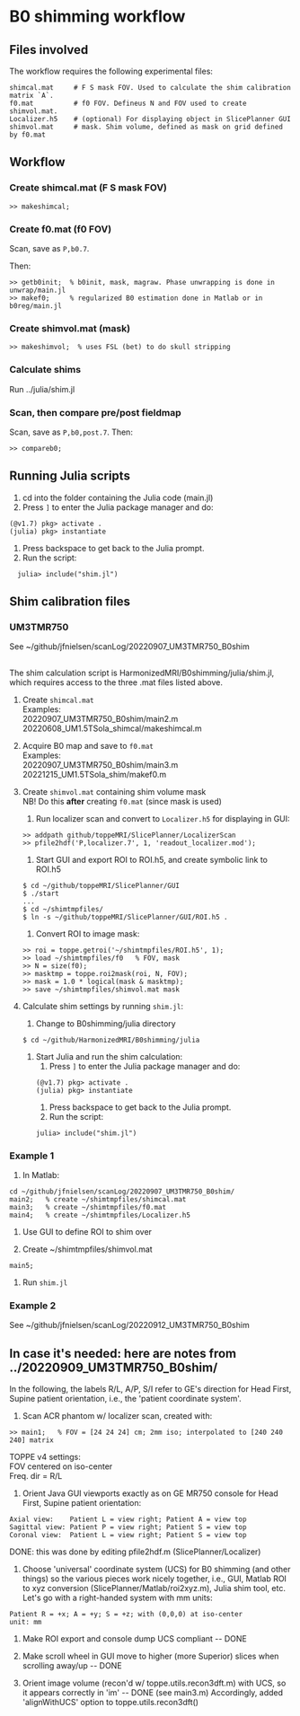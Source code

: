 # B0 shimming workflow

## Files involved

The workflow requires the following experimental files:
```
shimcal.mat     # F S mask FOV. Used to calculate the shim calibration matrix `A`.
f0.mat          # f0 FOV. Defineus N and FOV used to create shimvol.mat. 
Localizer.h5    # (optional) For displaying object in SlicePlanner GUI
shimvol.mat     # mask. Shim volume, defined as mask on grid defined by f0.mat
```

## Workflow 

### Create shimcal.mat (F S mask FOV)
```
>> makeshimcal;
```

### Create f0.mat (f0 FOV)

Scan, save as `P,b0.7`.  

Then:
```
>> getb0init;  % b0init, mask, magraw. Phase unwrapping is done in unwrap/main.jl
>> makef0;     % regularized B0 estimation done in Matlab or in b0reg/main.jl
```

### Create shimvol.mat (mask)
```
>> makeshimvol;  % uses FSL (bet) to do skull stripping
```

### Calculate shims

Run ../julia/shim.jl


### Scan, then compare pre/post fieldmap

Scan, save as `P,b0,post.7`. Then:
```
>> compareb0;
```


## Running Julia scripts

1. cd into the folder containing the Julia code (main.jl)
1. Press `]` to enter the Julia package manager and do:
```
(@v1.7) pkg> activate .
(julia) pkg> instantiate
```
1. Press backspace to get back to the Julia prompt.
1. Run the script:
```
  julia> include("shim.jl")
```


## Shim calibration files

### UM3TMR750

See ~/github/jfnielsen/scanLog/20220907_UM3TMR750_B0shim


## 

The shim calculation script is HarmonizedMRI/B0shimming/julia/shim.jl, which
requires access to the three .mat files listed above.

1. Create `shimcal.mat`  
Examples:  
20220907_UM3TMR750_B0shim/main2.m  
20220608_UM1.5TSola_shimcal/makeshimcal.m

2. Acquire B0 map and save to `f0.mat`  
Examples:  
20220907_UM3TMR750_B0shim/main3.m  
20221215_UM1.5TSola_shim/makef0.m

3. Create `shimvol.mat` containing shim volume mask  
   NB! Do this **after** creating `f0.mat` (since mask is used)
   1. Run localizer scan and convert to `Localizer.h5` for displaying in GUI:
   ```
   >> addpath github/toppeMRI/SlicePlanner/LocalizerScan
   >> pfile2hdf('P,localizer.7', 1, 'readout_localizer.mod');
   ```
   1. Start GUI and export ROI to ROI.h5, and create symbolic link to ROI.h5
   ```
   $ cd ~/github/toppeMRI/SlicePlanner/GUI
   $ ./start
   ...
   $ cd ~/shimtmpfiles/
   $ ln -s ~/github/toppeMRI/SlicePlanner/GUI/ROI.h5 .
   ```
   1. Convert ROI to image mask:
   ```
   >> roi = toppe.getroi('~/shimtmpfiles/ROI.h5', 1);
   >> load ~/shimtmpfiles/f0   % FOV, mask
   >> N = size(f0);
   >> masktmp = toppe.roi2mask(roi, N, FOV);
   >> mask = 1.0 * logical(mask & masktmp);
   >> save ~/shimtmpfiles/shimvol.mat mask
   ```

4. Calculate shim settings by running `shim.jl`:
   1. Change to B0shimming/julia directory
   ```
   $ cd ~/github/HarmonizedMRI/B0shimming/julia
   ```
   1. Start Julia and run the shim calculation:
      1. Press `]` to enter the Julia package manager and do:
      ```
      (@v1.7) pkg> activate .
      (julia) pkg> instantiate
      ```
      1. Press backspace to get back to the Julia prompt.
      1. Run the script:
      ```
      julia> include("shim.jl")
      ```

### Example 1

1. In Matlab:
```
cd ~/github/jfnielsen/scanLog/20220907_UM3TMR750_B0shim/
main2;   % create ~/shimtmpfiles/shimcal.mat
main3;   % create ~/shimtmpfiles/f0.mat
main4;   % create ~/shimtmpfiles/Localizer.h5
```

1. Use GUI to define ROI to shim over

1. Create ~/shimtmpfiles/shimvol.mat 
```
main5;
```

1. Run `shim.jl`


### Example 2
See ~/github/jfnielsen/scanLog/20220912_UM3TMR750_B0shim



## In case it's needed: here are notes from ../20220909_UM3TMR750_B0shim/

In the following, the labels R/L, A/P, S/I refer to GE's direction for
Head First, Supine patient orientation, i.e., the 'patient coordinate system'.

1. Scan ACR phantom w/ localizer scan, created with:
```
>> main1;   % FOV = [24 24 24] cm; 2mm iso; interpolated to [240 240 240] matrix
```
TOPPE v4 settings:  
FOV centered on iso-center  
Freq. dir = R/L

1. Orient Java GUI viewports exactly as on GE MR750 console for
Head First, Supine patient orientation:  
```
Axial view:    Patient L = view right; Patient A = view top  
Sagittal view: Patient P = view right; Patient S = view top  
Coronal view:  Patient L = view right; Patient S = view top
```
DONE: this was done by editing pfile2hdf.m (SlicePlanner/Localizer)

1. Choose 'universal' coordinate system (UCS) for B0 shimming (and other things)
so the various pieces work nicely together, i.e., GUI, 
Matlab ROI to xyz conversion (SlicePlanner/Matlab/roi2xyz.m),
Julia shim tool, etc. 
Let's go with a right-handed system with mm units:      
```
Patient R = +x; A = +y; S = +z; with (0,0,0) at iso-center  
unit: mm
```

1. Make ROI export and console dump UCS compliant -- DONE

1. Make scroll wheel in GUI move to higher (more Superior) slices when scrolling away/up -- DONE

1. Orient image volume (recon'd w/ toppe.utils.recon3dft.m) with UCS, so it appears correctly in 'im'  -- DONE (see main3.m)
Accordingly, added 'alignWithUCS' option to toppe.utils.recon3dft()

